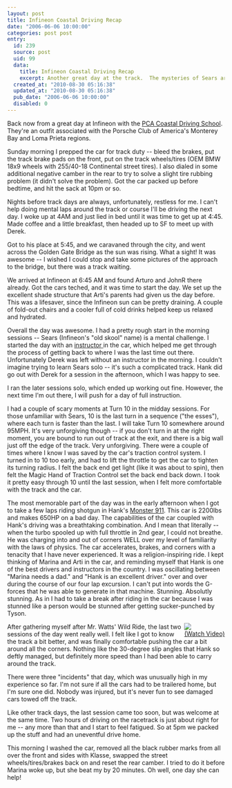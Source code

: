 ```yaml
---
layout: post
title: Infineon Coastal Driving Recap
date: "2006-06-06 10:00:00"
categories: post post
entry:
  id: 239
  source: post
  uid: 99
  data:
    title: Infineon Coastal Driving Recap
    excerpt: Another great day at the track.  The mysteries of Sears are slowly unlocked...
  created_at: "2010-08-30 05:16:38"
  updated_at: "2010-08-30 05:16:38"
  pub_date: "2006-06-06 10:00:00"
  disabled: 0
---
```


Back now from a great day at Infineon with the <a href='http://coastaldriving.org/'>PCA Coastal Driving School</a>. They're an outfit associated with the Porsche Club of America's Monterey Bay and Loma Prieta regions.

Sunday morning I prepped the car for track duty -- bleed the brakes, put the track brake pads on the front, put on the track wheels/tires (OEM BMW 18x9 wheels with 255/40-18 Continental street tires). I also dialed in some additional negative camber in the rear to try to solve a slight tire rubbing problem (it didn't solve the problem). Got the car packed up before bedtime, and hit the sack at 10pm or so.

Nights before track days are always, unfortunately, restless for me. I can't help doing mental laps around the track or course I'll be driving the next day. I woke up at 4AM and just lied in bed until it was time to get up at 4:45. Made coffee and a little breakfast, then headed up to SF to meet up with Derek.

Got to his place at 5:45, and we caravaned through the city, and went across the Golden Gate Bridge as the sun was rising. What a sight! It was awesome -- I wished I could stop and take some pictures of the approach to the bridge, but there was a track waiting.

We arrived at Infineon at 6:45 AM and found Arturo and JohnR there already. Got the cars teched, and it was time to start the day. We set up the excellent shade structure that Arti's parents had given us the day before. This was a lifesaver, since the Infineon sun can be pretty draining. A couple of fold-out chairs and a cooler full of cold drinks helped keep us relaxed and hydrated.

Overall the day was awesome. I had a pretty rough start in the morning sessions -- Sears (Infineon's "old skool" name) is a mental challenge. I started the day with an <a href='http://coastaldriving.org/images/candy/chp1.jpg'>instructor </a>in the car, which helped me get through the process of getting back to where I was the last time out there. Unfortunately Derek was left without an instructor in the morning. I couldn't imagine trying to learn Sears solo -- it's such a complicated track. Hank did go out with Derek for a session in the afternoon, which I was happy to see.

I ran the later sessions solo, which ended up working out fine. However, the next time I'm out there, I will push for a day of full instruction.

I had a couple of scary moments at Turn 10 in the midday sessions. For those unfamiliar with Sears, 10 is the last turn in a sequence ("the esses"), where each turn is faster than the last. I will take Turn 10 somewhere around 95MPH. It's very unforgiving though -- if you don't turn in at the right moment, you are bound to run out of track at the exit, and there is a big wall just off the edge of the track. Very unforgiving. There were a couple of times where I know I was saved by the car's traction control system. I turned in to 10 too early, and had to lift the throttle to get the car to tighten its turning radius. I felt the back end get light (like it was about to spin), then felt the Magic Hand of Traction Control set the back end back down. I took it pretty easy through 10 until the last session, when I felt more comfortable with the track and the car.

The most memorable part of the day was in the early afternoon when I got to take a few laps riding shotgun in Hank's <a href='http://coastaldriving.org/images/slideshow/1.jpg'>Monster 911</a>. This car is 2200lbs and makes 650HP on a bad day. The capabilities of the car coupled with Hank's driving was a breathtaking combination. And I mean that literally -- when the turbo spooled up with full throttle in 2nd gear, I could not breathe. He was charging into and out of corners WELL over my level of familiarity with the laws of physics. The car accelerates, brakes, and corners with a tenacity that I have never experienced. It was a religion-inspiring ride. I kept thinking of Marina and Arti in the car, and reminding myself that Hank is one of the best drivers and instructors in the country. I was oscillating between "Marina needs a dad." and "Hank is an excellent driver." over and over during the course of our four lap excursion. I can't put into words the G-forces that he was able to generate in that machine. Stunning. Absolutly stunning. As in I had to take a break after riding in the car because I was stunned like a person would be stunned after getting sucker-punched by Tyson.

<div style='float:right'><a href='http://www.thenobot.org/video/watch.php?20060605-infineon_5th_session.mov'><img src='http://www.thenobot.org/video/video.thenobot.org/20060605-infineon_5th_session.mov.jpg'><br>(Watch Video)</a></div>After gathering myself after Mr. Watts' Wild Ride, the last two sessions of the day went really well.  I felt like I got to know the track a bit better, and was finally comfortable pushing the car a bit around all the corners.  Nothing like the 30-degree slip angles that Hank so deftly managed, but definitely more speed than I had been able to carry around the track.

There were three "incidents" that day, which was unusually high in my experience so far. I'm not sure if all the cars had to be trailered home, but I'm sure one did. Nobody was injured, but it's never fun to see damaged cars towed off the track.

Like other track days, the last session came too soon, but was welcome at the same time. Two hours of driving on the racetrack is just about right for me -- any more than that and I start to feel fatigued. So at 5pm we packed up the stuff and had an uneventful drive home.

This morning I washed the car, removed all the black rubber marks from all over the front and sides with Klasse, swapped the street wheels/tires/brakes back on and reset the rear camber. I tried to do it before Marina woke up, but she beat my by 20 minutes. Oh well, one day she can help!
